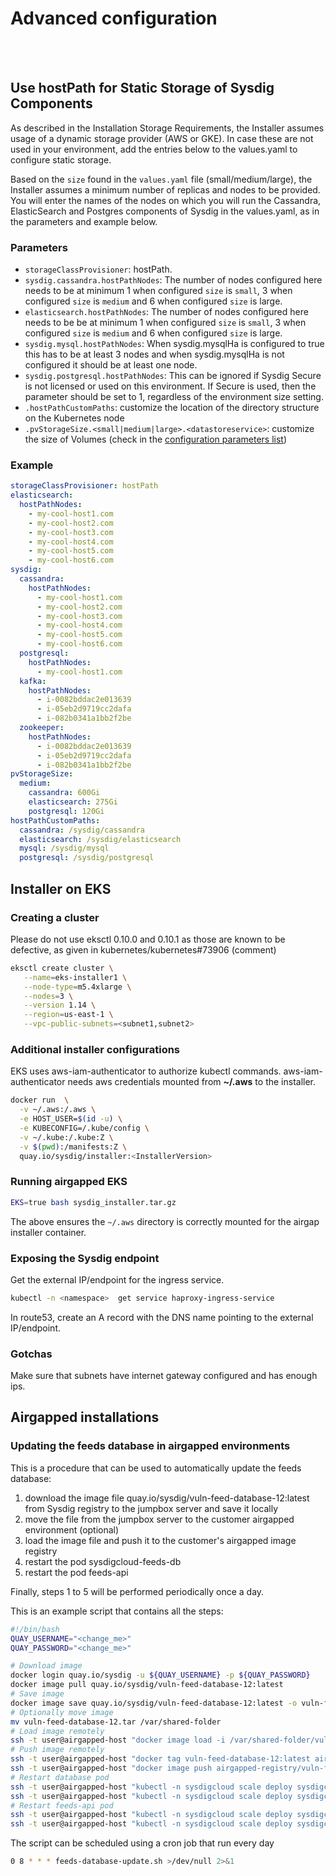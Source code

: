 <!-- Space: TOOLS -->
<!-- Parent: Installer -->
<!-- Title: Advanced Configuration -->
<!-- Layout: plain -->

# Advanced configuration

<br />

<!-- Include: ac:toc -->

<br />

## Use hostPath for Static Storage of Sysdig Components

As described in the Installation Storage Requirements, the Installer assumes usage of a dynamic storage provider (AWS or GKE). In case these are not used in your environment, add the entries below to the values.yaml to configure static storage.

Based on the `size` found in the `values.yaml` file (small/medium/large), the Installer assumes a minimum number of replicas and nodes to be provided. You will enter the names of the nodes on which you will run the Cassandra, ElasticSearch and Postgres components of Sysdig in the values.yaml, as in the parameters and example below.

### Parameters

- `storageClassProvisioner`: hostPath.
- `sysdig.cassandra.hostPathNodes`: The number of nodes configured here needs to be at minimum 1 when configured `size` is `small`, 3 when configured `size` is `medium` and 6 when configured `size` is large.
- `elasticsearch.hostPathNodes`: The number of nodes configured here needs to be be at minimum 1 when configured `size` is `small`, 3 when configured `size` is `medium` and 6 when configured `size` is large.
- `sysdig.mysql.hostPathNodes`: When sysdig.mysqlHa is configured to true this has to be at least 3 nodes and when sysdig.mysqlHa is not configured it should be at least one node.
- `sysdig.postgresql.hostPathNodes`: This can be ignored if Sysdig Secure is not licensed or used on this environment. If Secure is used, then the parameter should be set to 1, regardless of the environment size setting.
- `.hostPathCustomPaths`: customize the location of the directory structure on the Kubernetes node
- `.pvStorageSize.<small|medium|large>.<datastoreservice>`: customize the size of Volumes (check in the [configuration parameters list](/docs/02-configuration_parameters.md))

### Example

```yaml
storageClassProvisioner: hostPath
elasticsearch:
  hostPathNodes:
    - my-cool-host1.com
    - my-cool-host2.com
    - my-cool-host3.com
    - my-cool-host4.com
    - my-cool-host5.com
    - my-cool-host6.com
sysdig:
  cassandra:
    hostPathNodes:
      - my-cool-host1.com
      - my-cool-host2.com
      - my-cool-host3.com
      - my-cool-host4.com
      - my-cool-host5.com
      - my-cool-host6.com
  postgresql:
    hostPathNodes:
      - my-cool-host1.com
  kafka:
    hostPathNodes:
      - i-0082bddac2e013639
      - i-05eb2d9719cc2dafa
      - i-082b0341a1bb2f2be
  zookeeper:
    hostPathNodes:
      - i-0082bddac2e013639
      - i-05eb2d9719cc2dafa
      - i-082b0341a1bb2f2be
pvStorageSize:
  medium:
    cassandra: 600Gi
    elasticsearch: 275Gi
    postgresql: 120Gi
hostPathCustomPaths:
  cassandra: /sysdig/cassandra
  elasticsearch: /sysdig/elasticsearch
  mysql: /sysdig/mysql
  postgresql: /sysdig/postgresql    
```

## Installer on EKS

### Creating a cluster

Please do not use eksctl 0.10.0 and 0.10.1 as those are known to be defective, as given in kubernetes/kubernetes#73906 (comment)

```bash
eksctl create cluster \
   --name=eks-installer1 \
   --node-type=m5.4xlarge \
   --nodes=3 \
   --version 1.14 \
   --region=us-east-1 \
   --vpc-public-subnets=<subnet1,subnet2>
```

### Additional installer configurations

EKS uses aws-iam-authenticator to authorize kubectl commands.
aws-iam-authenticator needs aws credentials mounted from **~/.aws** to the installer.

```bash
docker run  \
  -v ~/.aws:/.aws \
  -e HOST_USER=$(id -u) \
  -e KUBECONFIG=/.kube/config \
  -v ~/.kube:/.kube:Z \
  -v $(pwd):/manifests:Z \
  quay.io/sysdig/installer:<InstallerVersion>
```

### Running airgapped EKS

```bash
EKS=true bash sysdig_installer.tar.gz
```

The above ensures the `~/.aws` directory is correctly mounted for the airgap
installer container.

### Exposing the Sysdig endpoint

Get the external IP/endpoint for the ingress service.

```bash
kubectl -n <namespace>  get service haproxy-ingress-service
```

In route53, create an A record with the DNS name pointing to the external IP/endpoint.

### Gotchas

Make sure that subnets have internet gateway configured and has enough ips.

## Airgapped installations

### Updating the feeds database in airgapped environments

This is a procedure that can be used to automatically update the feeds database:

1. download the image file quay.io/sysdig/vuln-feed-database-12:latest from Sysdig registry to the jumpbox server and save it locally
2. move the file from the jumpbox server to the customer airgapped environment (optional)
3. load the image file and push it to the customer's airgapped image registry
4. restart the pod sysdigcloud-feeds-db
5. restart the pod feeds-api

Finally, steps 1 to 5 will be performed periodically once a day.

This is an example script that contains all the steps:

```bash
#!/bin/bash
QUAY_USERNAME="<change_me>"
QUAY_PASSWORD="<change_me>"

# Download image
docker login quay.io/sysdig -u ${QUAY_USERNAME} -p ${QUAY_PASSWORD}
docker image pull quay.io/sysdig/vuln-feed-database-12:latest
# Save image
docker image save quay.io/sysdig/vuln-feed-database-12:latest -o vuln-feed-database-12.tar
# Optionally move image
mv vuln-feed-database-12.tar /var/shared-folder
# Load image remotely
ssh -t user@airgapped-host "docker image load -i /var/shared-folder/vuln-feed-database-12.tar"
# Push image remotely
ssh -t user@airgapped-host "docker tag vuln-feed-database-12:latest airgapped-registry/vuln-feed-database-12:latest"
ssh -t user@airgapped-host "docker image push airgapped-registry/vuln-feed-database-12:latest"
# Restart database pod
ssh -t user@airgapped-host "kubectl -n sysdigcloud scale deploy sysdigcloud-feeds-db --replicas=0"
ssh -t user@airgapped-host "kubectl -n sysdigcloud scale deploy sysdigcloud-feeds-db --replicas=1"
# Restart feeds-api pod
ssh -t user@airgapped-host "kubectl -n sysdigcloud scale deploy sysdigcloud-feeds-api --replicas=0"
ssh -t user@airgapped-host "kubectl -n sysdigcloud scale deploy sysdigcloud-feeds-api --replicas=1"
```

The script can be scheduled using a cron job that run every day

```bash
0 8 * * * feeds-database-update.sh >/dev/null 2>&1
```
